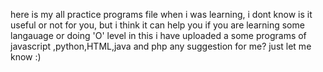 here is my all practice programs file when i was learning, i dont know is it useful or not for you,
but i think it can help you if you are learning some langauage or doing 'O' level 
in this i have uploaded a some programs of javascript ,python,HTML,java and php
any suggestion for me?
just let me know :)
